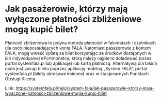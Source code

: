 # Jak pasażerowie, którzy mają wyłączone płatności zbliżeniowe mogą kupić bilet?


Płatność zbliżeniowa to jedyna metoda płatności w falomatach i czytnikach dla osób nieposiadających konta FALA. Natomiast pasażerowie z kontem FALA, mogą wnieść opłatę za bilet korzystając ze środków dostępnych w ich indywidualnej ePortmonetce, którą należy najpierw doładować (przez portal systemfala.pl lub aplikację) lub kartą płatniczą. Alternatywą dla takich osób jest zakup biletu poprzez aplikację mobilną „System FALA”, portal systemfala.pl (bilety okresowe imienne) oraz w stacjonarnych Punktach Obsługi Klienta.




Link: https://systemfala.pl/help/system-fala/jak-pasazerowie-ktorzy-maja-wyaczone-patnosci-zblizeniowe-moga-kupic-bilet
